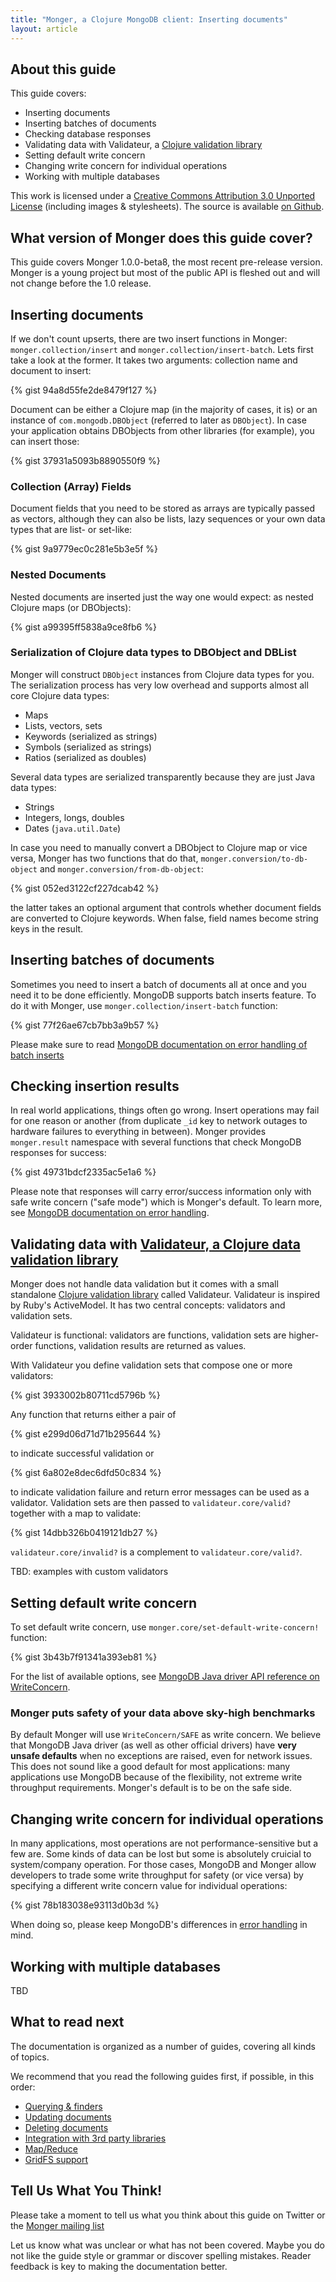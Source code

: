 ```yaml
---
title: "Monger, a Clojure MongoDB client: Inserting documents"
layout: article
---
```


## About this guide

This guide covers:

 * Inserting documents
 * Inserting batches of documents
 * Checking database responses
 * Validating data with Validateur, a [Clojure validation library](https://github.com/michaelklishin/validateur)
 * Setting default write concern
 * Changing write concern for individual operations
 * Working with multiple databases

This work is licensed under a <a rel="license" href="http://creativecommons.org/licenses/by/3.0/">Creative Commons Attribution 3.0 Unported License</a> (including images & stylesheets). The source is available [on Github](https://github.com/clojurewerkz/monger.docs).


## What version of Monger does this guide cover?

This guide covers Monger 1.0.0-beta8, the most recent pre-release version. Monger is a young project but most of the public API
is fleshed out and will not change before the 1.0 release.



## Inserting documents

If we don't count upserts, there are two insert functions in Monger: `monger.collection/insert` and `monger.collection/insert-batch`. Lets first take a look at the former.
It takes two arguments: collection name and document to insert:

{% gist 94a8d55fe2de8479f127 %}

Document can be either a Clojure map (in the majority of cases, it is) or an instance of `com.mongodb.DBObject` (referred to later as `DBObject`).
In case your application obtains DBObjects from other libraries (for example), you can insert those:

{% gist 37931a5093b8890550f9 %}

### Collection (Array) Fields

Document fields that you need to be stored as arrays are typically passed as vectors, although they can also be lists, lazy sequences or your own data types
that are list- or set-like:

{% gist 9a9779ec0c281e5b3e5f %}


### Nested Documents

Nested documents are inserted just the way one would expect: as nested Clojure maps (or DBObjects):

{% gist a99395ff5838a9ce8fb6 %}


### Serialization of Clojure data types to DBObject and DBList

Monger will construct `DBObject` instances from Clojure data types for you. The serialization process has very low overhead and supports almost all core Clojure
data types:

 * Maps
 * Lists, vectors, sets
 * Keywords (serialized as strings)
 * Symbols (serialized as strings)
 * Ratios (serialized as doubles)

Several data types are serialized transparently because they are just Java data types:

 * Strings
 * Integers, longs, doubles
 * Dates (`java.util.Date`)

In case you need to manually convert a DBObject to Clojure map or vice versa, Monger has two functions that do that,
`monger.conversion/to-db-object` and `monger.conversion/from-db-object`:

{% gist 052ed3122cf227dcab42 %}

the latter takes an optional argument that controls whether document fields are converted to Clojure keywords. When
false, field names become string keys in the result.


## Inserting batches of documents

Sometimes you need to insert a batch of documents all at once and you need it to be done efficiently. MongoDB supports batch
inserts feature. To do it with Monger, use `monger.collection/insert-batch` function:

{% gist 77f26ae67cb7bb3a9b57 %}

Please make sure to read [MongoDB documentation on error handling of batch inserts](http://www.mongodb.org/display/DOCS/Inserting#Inserting-Bulkinserts)


## Checking insertion results

In real world applications, things often go wrong. Insert operations may fail for one reason or another (from duplicate `_id` key to network outages
to hardware failures to everything in between). Monger provides `monger.result` namespace with several functions that check MongoDB responses
for success:

{% gist 49731bdcf2335ac5e1a6 %}

Please note that responses will carry error/success information only with safe write concern ("safe mode") which is Monger's default. To learn more,
see [MongoDB documentation on error handling](http://www.mongodb.org/display/DOCS/getLastError+Command).


## Validating data with [Validateur, a Clojure data validation library](https://github.com/michaelklishin/validateur)

Monger does not handle data validation but it comes with a small standalone [Clojure validation library](https://github.com/michaelklishin/validateur) called Validateur.
Validateur is inspired by Ruby's ActiveModel. It has two central concepts: validators and validation sets.

Validateur is functional: validators are functions, validation sets are higher-order functions, validation results are returned as values.

With Validateur you define validation sets that compose one or more validators:

{% gist 3933002b80711cd5796b %}

Any function that returns either a pair of

{% gist e299d06d71d71b295644 %}

to indicate successful validation or

{% gist 6a802e8dec6dfd50c834 %}

to indicate validation failure and return error messages can be used as a validator. Validation sets are then passed to
`validateur.core/valid?` together with a map to validate:

{% gist 14dbb326b0419121db27 %}

`validateur.core/invalid?` is a complement to `validateur.core/valid?`.

TBD: examples with custom validators


## Setting default write concern

To set default write concern, use `monger.core/set-default-write-concern!` function:

{% gist 3b43b7f91341a393eb81 %}

For the list of available options, see [MongoDB Java driver API reference on WriteConcern](http://api.mongodb.org/java/current/com/mongodb/WriteConcern.html).


### Monger puts safety of your data above sky-high benchmarks

By default Monger will use `WriteConcern/SAFE` as write concern. We believe that MongoDB Java driver (as well as other
official drivers) have **very unsafe defaults** when no exceptions are raised, even for network issues. This does not sound
like a good default for most applications: many applications use MongoDB because of the flexibility, not extreme write throughput
requirements. Monger's default is to be on the safe side.


## Changing write concern for individual operations

In many applications, most operations are not performance-sensitive but a few are. Some kinds of data can be lost but some is absolutely cruicial to system/company
operation. For those cases, MongoDB and Monger allow developers to trade
some write throughput for safety (or vice versa) by specifying a different write concern value for individual operations:

{% gist 78b183038e93113d0b3d %}

When doing so, please keep MongoDB's differences in [error handling](http://www.mongodb.org/display/DOCS/getLastError+Command) in mind.


## Working with multiple databases

TBD


## What to read next

The documentation is organized as a number of guides, covering all kinds of topics.

We recommend that you read the following guides first, if possible, in this order:

 * [Querying & finders](/articles/querying.html)
 * [Updating documents](/articles/updating.html)
 * [Deleting documents](/articles/deleting.html)
 * [Integration with 3rd party libraries](/articles/integration.html)
 * [Map/Reduce](/articles/mapreduce.html)
 * [GridFS support](/articles/gridfs.html)


## Tell Us What You Think!

Please take a moment to tell us what you think about this guide on Twitter or the [Monger mailing list](https://groups.google.com/forum/#!forum/clojure-mongodb)

Let us know what was unclear or what has not been covered. Maybe you do not like the guide style or grammar or discover spelling mistakes. Reader feedback is key to making the documentation better.

